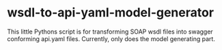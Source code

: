 # wsdl-to-api-yaml-model-generator
This little Pythons script is for transforming SOAP wsdl files into swagger conforming api.yaml files.
Currently, only does the model generating part. 
